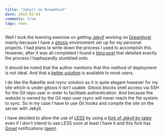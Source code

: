 ```yaml
---
title: "Jekyll on Dreamhost"
date: 2010-02-04
comments: true
tags: news
---
```

Well I took the learning exercise on getting [Jekyll][] working on
[Dreamhost][] mainly because I have a [gitosis][] environment set up for my
personal projects. I had plans to write down the process I used to accomplish
this. However, after it was all completed I found a [blog post][1] that
detailed exactly the process I haphazardly stumbled onto.

It should be noted that the author mentions that this method of deployment is
not ideal. And that a [better solution][2] is available to most users.

I do like the Rakefile and rsync solution as it is quite elegant however for
my site which is under gitosis it isn't usable. Gitosis blocks shell access
via SSH for the Git repo user in order to facilitate authentication. And
because the website is owned by the Git repo user rsync will never reach the
file system to sync. So in my case I have to use Git hooks and compile the
site on the server with Jekyll.

I have decided to allow the use of [LESS][] by using a [fork of Jekyll by
tatey][3] even if I don't intend to use LESS soon at least I have it and this
fork has [Growl][] notifications ([gem][4]).

[Jekyll]: http://jekyllrb.com/
[Dreamhost]: http://dreamhost.com/
[gitosis]: http://scie.nti.st/2007/11/14/hosting-git-repositories-the-easy-and-secure-way
[LESS]: http://lesscss.org/
[Growl]: http://growl.info/
[1]: http://tatey.com/2009/04/29/jekyll-meets-dreamhost-automated-deployment-for-jekyll-with-git/
[2]: http://tatey.com/2009/10/29/simpler-deployment-for-jekyll-using-a-rakefile-and-rsync/
[3]: http://tatey.com/2009/12/05/forking-jekyll-now-with-less-and-growl-notifications/
[4]: http://gemcutter.org/gems/growl

